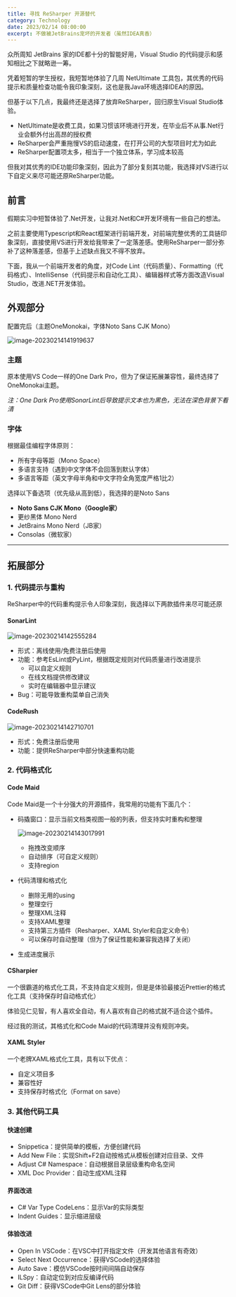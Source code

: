 ```yaml
---
title: 寻找 ReSharper 开源替代
category: Technology
date: 2023/02/14 08:00:00
excerpt: 不做被JetBrains宠坏的开发者（虽然IDEA真香）
---
```


众所周知 JetBrains 家的IDE都十分的智能好用，Visual Studio 的代码提示和感知相比之下就略逊一筹。

凭着短暂的学生授权，我短暂地体验了几周 NetUltimate 工具包，其优秀的代码提示和质量检查功能令我印象深刻，这也是我Java环境选择IDEA的原因。

但基于以下几点，我最终还是选择了放弃ReSharper，回归原生Visual Studio体验。

- NetUltimate是收费工具，如果习惯该环境进行开发，在毕业后不从事.Net行业会额外付出高昂的授权费
- ReSharper会严重拖慢VS的启动速度，在打开公司的大型项目时尤为如此
- ReSharper配置项太多，相当于一个独立体系，学习成本较高

但我对其优秀的IDE功能印象深刻，因此为了部分复刻其功能，我选择对VS进行以下自定义来尽可能还原ReSharper功能。

## 前言

假期实习中短暂体验了.Net开发，让我对.Net和C#开发环境有一些自己的想法。

之前主要使用Typescript和React框架进行前端开发，对前端完整优秀的工具链印象深刻，直接使用VS进行开发给我带来了一定落差感。使用ReSharper一部分弥补了这种落差感，但基于上述缺点我又不得不放弃。

下面，我从一个前端开发者的角度，对Code Lint（代码质量）、Formatting（代码格式）、IntelliSense（代码提示和自动化工具）、编辑器样式等方面改造Visual Studio，改进.NET开发体验。

## 外观部分

配置完后（主题OneMonokai，字体Noto Sans CJK Mono）

![image-20230214141919637](https://picgo-1308055782.cos.ap-chengdu.myqcloud.com/picgo-new/202302141419805.png)

### 主题

原本使用VS Code一样的One Dark Pro，但为了保证拓展兼容性，最终选择了OneMonokai主题。

_注：One Dark Pro使用SonarLint后导致提示文本也为黑色，无法在深色背景下看清_

### 字体

根据最佳编程字体原则：

- 所有字母等距（Mono Space）
- 多语言支持（遇到中文字体不会回落到默认字体）
- 多语言等距（英文字母半角和中文字符全角宽度严格1比2）

选择以下备选项（优先级从高到低），我选择的是Noto Sans

- **Noto Sans CJK Mono（Google家）**
- 更纱黑体 Mono Nerd
- JetBrains Mono Nerd（JB家）
- Consolas（微软家）

---

## 拓展部分

### 1. 代码提示与重构

ReSharper中的代码重构提示令人印象深刻，我选择以下两款插件来尽可能还原

#### SonarLint

![image-20230214142555284](https://picgo-1308055782.cos.ap-chengdu.myqcloud.com/picgo-new/202302141425329.png)

- 形式：离线使用/免费注册后使用
- 功能：参考EsLint或PyLint，根据既定规则对代码质量进行改进提示
  - 可以自定义规则
  - 在线文档提供修改建议
  - 实时在编辑器中显示建议
- Bug：可能导致重构菜单自己消失

#### CodeRush

![image-20230214142710701](https://picgo-1308055782.cos.ap-chengdu.myqcloud.com/picgo-new/202302141427738.png)

- 形式：免费注册后使用
- 功能：提供ReSharper中部分快速重构功能

### 2. 代码格式化

#### Code Maid

Code Maid是一个十分强大的开源插件，我常用的功能有下面几个：

- 码撬窗口：显示当前文档类视图一般的列表，但支持实时重构和整理

  ![image-20230214143017991](https://picgo-1308055782.cos.ap-chengdu.myqcloud.com/picgo-new/202302141430029.png)

  - 拖拽改变顺序
  - 自动排序（可自定义规则）
  - 支持region

- 代码清理和格式化

  - 删除无用的using
  - 整理空行
  - 整理XML注释
  - 支持XAML整理
  - 支持第三方插件（Resharper、XAML Styler和自定义命令）
  - 可以保存时自动整理（但为了保证性能和兼容我选择了关闭）

- 生成进度展示

#### CSharpier

一个很霸道的格式化工具，不支持自定义规则，但是是体验最接近Prettier的格式化工具（支持保存时自动格式化）

体验见仁见智，有人喜欢全自动，有人喜欢有自己的格式就不适合这个插件。

经过我的测试，其格式化和Code Maid的代码清理并没有规则冲突。

#### XAML Styler

一个老牌XAML格式化工具，具有以下优点：

- 自定义项目多
- 兼容性好
- 支持保存时格式化（Format on save）

### 3. 其他代码工具

#### 快速创建

- Snippetica：提供简单的模板，方便创建代码
- Add New File：实现Shift+F2自动按格式从模板创建对应目录、文件
- Adjust C# Namespace：自动根据目录层级重构命名空间
- XML Doc Provider：自动生成XML注释

#### 界面改进

- C# Var Type CodeLens：显示Var的实际类型
- Indent Guides：显示缩进层级

#### 体验改进

- Open In VSCode：在VSC中打开指定文件（开发其他语言有奇效）
- Select Next Occurrence：获得VSCode的选择体验
- Auto Save：模仿VSCode按时间间隔自动保存
- ILSpy：自动定位到对应反编译代码
- Git Diff：获得VSCode中Git Lens的部分体验
